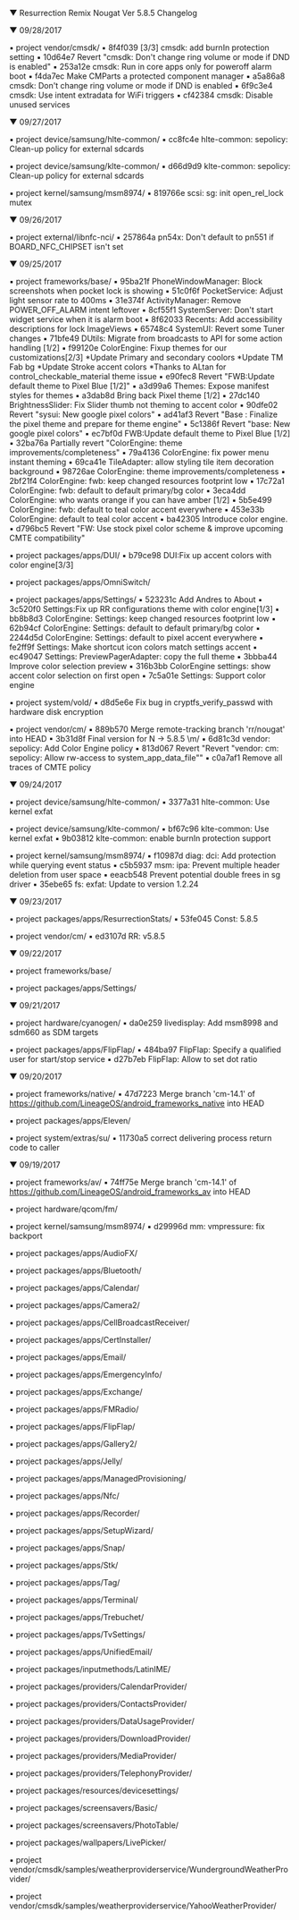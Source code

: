 
 ▼ Resurrection Remix Nougat Ver 5.8.5 Changelog


 ▼ 09/28/2017


 ▪ project vendor/cmsdk/
 ▪ 8f4f039 [3/3] cmsdk: add burnIn protection setting
 ▪ 10d64e7 Revert "cmsdk: Don't change ring volume or mode if DND is enabled"
 ▪ 253a12e cmsdk: Run in core apps only for poweroff alarm boot
 ▪ f4da7ec Make CMParts a protected component manager
 ▪ a5a86a8 cmsdk: Don't change ring volume or mode if DND is enabled
 ▪ 6f9c3e4 cmsdk: Use intent extradata for WiFi triggers
 ▪ cf42384 cmsdk: Disable unused services

 ▼ 09/27/2017


 ▪ project device/samsung/hlte-common/
 ▪ cc8fc4e hlte-common: sepolicy: Clean-up policy for external sdcards

 ▪ project device/samsung/klte-common/
 ▪ d66d9d9 klte-common: sepolicy: Clean-up policy for external sdcards

 ▪ project kernel/samsung/msm8974/
 ▪ 819766e scsi: sg: init open_rel_lock mutex

 ▼ 09/26/2017


 ▪ project external/libnfc-nci/
 ▪ 257864a pn54x: Don't default to pn551 if BOARD_NFC_CHIPSET isn't set

 ▼ 09/25/2017


 ▪ project frameworks/base/
 ▪ 95ba21f PhoneWindowManager: Block screenshots when pocket lock is showing
 ▪ 51c0f6f PocketService: Adjust light sensor rate to 400ms
 ▪ 31e374f ActivityManager: Remove POWER_OFF_ALARM intent leftover
 ▪ 8cf55f1 SystemServer: Don't start widget service when it is alarm boot
 ▪ 8f62033 Recents: Add accessibility descriptions for lock ImageViews
 ▪ 65748c4 SystemUI: Revert some Tuner changes
 ▪ 71bfe49 DUtils: Migrate from broadcasts to API for some action handling [1/2]
 ▪ f99120e ColorEngine: Fixup themes for our customizations[2/3] *Update Primary and secondary coolors *Update TM Fab bg *Update Stroke accent colors *Thanks to ALtan for control_checkable_material theme issue
 ▪ e90fec8 Revert "FWB:Update default theme to Pixel Blue [1/2]"
 ▪ a3d99a6 Themes: Expose manifest styles for themes
 ▪ a3dab8d Bring back Pixel theme [1/2]
 ▪ 27dc140 BrightnessSlider: Fix Slider thumb not theming to accent color
 ▪ 90dfe02 Revert "sysui: New google pixel colors"
 ▪ ad41af3 Revert "Base : Finalize the pixel theme and prepare for theme engine"
 ▪ 5c1386f Revert "base: New google pixel colors"
 ▪ ec7bf0d FWB:Update default theme to Pixel Blue [1/2]
 ▪ 32ba76a Partially revert "ColorEngine: theme improvements/completeness"
 ▪ 79a4136 ColorEngine: fix power menu instant theming
 ▪ 69ca41e TileAdapter: allow styling tile item decoration background
 ▪ 98726ae ColorEngine: theme improvements/completeness
 ▪ 2bf21f4 ColorEngine: fwb: keep changed resources footprint low
 ▪ 17c72a1 ColorEngine: fwb: default to default primary/bg color
 ▪ 3eca4dd ColorEngine: who wants orange if you can have amber [1/2]
 ▪ 5b5e499 ColorEngine: fwb: default to teal color accent everywhere
 ▪ 453e33b ColorEngine: default to teal color accent
 ▪ ba42305 Introduce color engine.
 ▪ d796bc5 Revert "FW: Use stock pixel color scheme & improve upcoming CMTE compatibility"

 ▪ project packages/apps/DUI/
 ▪ b79ce98 DUI:Fix up accent colors with color engine[3/3]

 ▪ project packages/apps/OmniSwitch/

 ▪ project packages/apps/Settings/
 ▪ 523231c Add Andres to About
 ▪ 3c520f0 Settings:Fix up RR configurations theme with color engine[1/3]
 ▪ bb8b8d3 ColorEngine: Settings: keep changed resources footprint low
 ▪ 62b94cf ColorEngine: Settings: default to default primary/bg color
 ▪ 2244d5d ColorEngine: Settings: default to pixel accent everywhere
 ▪ fe2ff9f Settings: Make shortcut icon colors match settings accent
 ▪ ec49047 Settings: PreviewPagerAdapter: copy the full theme
 ▪ 3bbba44 Improve color selection preview
 ▪ 316b3bb ColorEngine settings: show accent color selection on first open
 ▪ 7c5a01e Settings: Support color engine

 ▪ project system/vold/
 ▪ d8d5e6e Fix bug in cryptfs_verify_passwd with hardware disk encryption

 ▪ project vendor/cm/
 ▪ 889b570 Merge remote-tracking branch 'rr/nougat' into HEAD
 ▪ 3b31d8f Final version for N -> 5.8.5 \m/
 ▪ 6d81c3d vendor: sepolicy: Add Color Engine policy
 ▪ 813d067 Revert "Revert "vendor: cm: sepolicy: Allow rw-access to system_app_data_file""
 ▪ c0a7af1 Remove all traces of CMTE policy

 ▼ 09/24/2017


 ▪ project device/samsung/hlte-common/
 ▪ 3377a31 hlte-common: Use kernel exfat

 ▪ project device/samsung/klte-common/
 ▪ bf67c96 klte-common: Use kernel exfat
 ▪ 9b03812 klte-common: enable burnIn protection support

 ▪ project kernel/samsung/msm8974/
 ▪ f10987d diag: dci: Add protection while querying event status
 ▪ c5b5937 msm: ipa: Prevent multiple header deletion from user space
 ▪ eeacb548 Prevent potential double frees in sg driver
 ▪ 35ebe65 fs: exfat: Update to version 1.2.24

 ▼ 09/23/2017


 ▪ project packages/apps/ResurrectionStats/
 ▪ 53fe045 Const: 5.8.5

 ▪ project vendor/cm/
 ▪ ed3107d RR: v5.8.5

 ▼ 09/22/2017


 ▪ project frameworks/base/

 ▪ project packages/apps/Settings/

 ▼ 09/21/2017


 ▪ project hardware/cyanogen/
 ▪ da0e259 livedisplay: Add msm8998 and sdm660 as SDM targets

 ▪ project packages/apps/FlipFlap/
 ▪ 484ba97 FlipFlap: Specify a qualified user for start/stop service
 ▪ d27b7eb FlipFlap: Allow to set dot ratio

 ▼ 09/20/2017


 ▪ project frameworks/native/
 ▪ 47d7223 Merge branch 'cm-14.1' of https://github.com/LineageOS/android_frameworks_native into HEAD

 ▪ project packages/apps/Eleven/

 ▪ project system/extras/su/
 ▪ 11730a5 correct delivering process return code to caller

 ▼ 09/19/2017


 ▪ project frameworks/av/
 ▪ 74ff75e Merge branch 'cm-14.1' of https://github.com/LineageOS/android_frameworks_av into HEAD

 ▪ project hardware/qcom/fm/

 ▪ project kernel/samsung/msm8974/
 ▪ d29996d mm: vmpressure: fix backport

 ▪ project packages/apps/AudioFX/

 ▪ project packages/apps/Bluetooth/

 ▪ project packages/apps/Calendar/

 ▪ project packages/apps/Camera2/

 ▪ project packages/apps/CellBroadcastReceiver/

 ▪ project packages/apps/CertInstaller/

 ▪ project packages/apps/Email/

 ▪ project packages/apps/EmergencyInfo/

 ▪ project packages/apps/Exchange/

 ▪ project packages/apps/FMRadio/

 ▪ project packages/apps/FlipFlap/

 ▪ project packages/apps/Gallery2/

 ▪ project packages/apps/Jelly/

 ▪ project packages/apps/ManagedProvisioning/

 ▪ project packages/apps/Nfc/

 ▪ project packages/apps/Recorder/

 ▪ project packages/apps/SetupWizard/

 ▪ project packages/apps/Snap/

 ▪ project packages/apps/Stk/

 ▪ project packages/apps/Tag/

 ▪ project packages/apps/Terminal/

 ▪ project packages/apps/Trebuchet/

 ▪ project packages/apps/TvSettings/

 ▪ project packages/apps/UnifiedEmail/

 ▪ project packages/inputmethods/LatinIME/

 ▪ project packages/providers/CalendarProvider/

 ▪ project packages/providers/ContactsProvider/

 ▪ project packages/providers/DataUsageProvider/

 ▪ project packages/providers/DownloadProvider/

 ▪ project packages/providers/MediaProvider/

 ▪ project packages/providers/TelephonyProvider/

 ▪ project packages/resources/devicesettings/

 ▪ project packages/screensavers/Basic/

 ▪ project packages/screensavers/PhotoTable/

 ▪ project packages/wallpapers/LivePicker/

 ▪ project vendor/cmsdk/samples/weatherproviderservice/WundergroundWeatherProvider/

 ▪ project vendor/cmsdk/samples/weatherproviderservice/YahooWeatherProvider/

